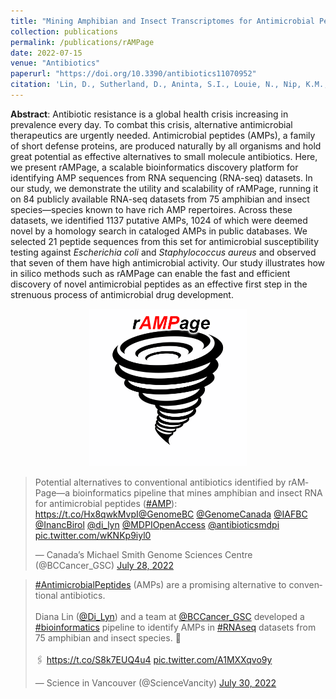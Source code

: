 ```yaml
---
title: "Mining Amphibian and Insect Transcriptomes for Antimicrobial Peptide Sequences with rAMPage"
collection: publications
permalink: /publications/rAMPage
date: 2022-07-15
venue: "Antibiotics"
paperurl: "https://doi.org/10.3390/antibiotics11070952"
citation: 'Lin, D., Sutherland, D., Aninta, S.I., Louie, N., Nip, K.M., Li, C., Yanai, A., Coombe, L., Warren, R.L., Helbing, C.C., Hoang, L.M.N., & Birol, I. (2022). &quot;Mining Amphibian and Insect Transcriptomes for Antimicrobial Peptide Sequences with rAMPage.&quot; <i>Antibiotics</i> 11(7):952.'
---
```


**Abstract**: Antibiotic resistance is a global health crisis increasing in prevalence every day. To combat this crisis, alternative antimicrobial therapeutics are urgently needed. Antimicrobial peptides (AMPs), a family of short defense proteins, are produced naturally by all organisms and hold great potential as effective alternatives to small molecule antibiotics. Here, we present rAMPage, a scalable bioinformatics discovery platform for identifying AMP sequences from RNA sequencing (RNA-seq) datasets. In our study, we demonstrate the utility and scalability of rAMPage, running it on 84 publicly available RNA-seq datasets from 75 amphibian and insect species—species known to have rich AMP repertoires. Across these datasets, we identified 1137 putative AMPs, 1024 of which were deemed novel by a homology search in cataloged AMPs in public databases. We selected 21 peptide sequences from this set for antimicrobial susceptibility testing against <i>Escherichia coli</i> and <i>Staphylococcus aureus</i> and observed that seven of them have high antimicrobial activity. Our study illustrates how in silico methods such as rAMPage can enable the fast and efficient discovery of novel antimicrobial peptides as an effective first step in the strenuous process of antimicrobial drug development.

<center><img src='/images/rAMPage.png' width='50%'></center>

<blockquote class="twitter-tweet"><p lang="en" dir="ltr">Potential alternatives to conventional antibiotics identified by rAMPage—a bioinformatics pipeline that mines amphibian and insect RNA for antimicrobial peptides (<a href="https://twitter.com/hashtag/AMP?src=hash&amp;ref_src=twsrc%5Etfw">#AMP</a>): <a href="https://t.co/Hx8qwkMvpI">https://t.co/Hx8qwkMvpI</a><a href="https://twitter.com/GenomeBC?ref_src=twsrc%5Etfw">@GenomeBC</a> <a href="https://twitter.com/GenomeCanada?ref_src=twsrc%5Etfw">@GenomeCanada</a> <a href="https://twitter.com/IAFBC?ref_src=twsrc%5Etfw">@IAFBC</a> <a href="https://twitter.com/InancBirol?ref_src=twsrc%5Etfw">@InancBirol</a> <a href="https://twitter.com/di_lyn?ref_src=twsrc%5Etfw">@di_lyn</a> <a href="https://twitter.com/MDPIOpenAccess?ref_src=twsrc%5Etfw">@MDPIOpenAccess</a> <a href="https://twitter.com/antibioticsmdpi?ref_src=twsrc%5Etfw">@antibioticsmdpi</a> <a href="https://t.co/wKNKp9iyl0">pic.twitter.com/wKNKp9iyl0</a></p>&mdash; Canada’s Michael Smith Genome Sciences Centre (@BCCancer_GSC) <a href="https://twitter.com/BCCancer_GSC/status/1552712128993189889?ref_src=twsrc%5Etfw">July 28, 2022</a></blockquote> <script async src="https://platform.twitter.com/widgets.js" charset="utf-8"></script>

<blockquote class="twitter-tweet"><p lang="en" dir="ltr"><a href="https://twitter.com/hashtag/AntimicrobialPeptides?src=hash&amp;ref_src=twsrc%5Etfw">#AntimicrobialPeptides</a> (AMPs) are a promising alternative to conventional antibiotics.<br><br>Diana Lin (<a href="https://twitter.com/di_lyn?ref_src=twsrc%5Etfw">@Di_Lyn</a>) and a team at <a href="https://twitter.com/BCCancer_GSC?ref_src=twsrc%5Etfw">@BCCancer_GSC</a> developed a <a href="https://twitter.com/hashtag/bioinformatics?src=hash&amp;ref_src=twsrc%5Etfw">#bioinformatics</a> pipeline to identify AMPs in <a href="https://twitter.com/hashtag/RNAseq?src=hash&amp;ref_src=twsrc%5Etfw">#RNAseq</a> datasets from 75 amphibian and insect species. 🐸 <br><br>🖇️ <a href="https://t.co/S8k7EUQ4u4">https://t.co/S8k7EUQ4u4</a> <a href="https://t.co/A1MXXqvo9y">pic.twitter.com/A1MXXqvo9y</a></p>&mdash; Science in Vancouver (@ScienceVancity) <a href="https://twitter.com/ScienceVancity/status/1553174538967564288?ref_src=twsrc%5Etfw">July 30, 2022</a></blockquote> <script async src="https://platform.twitter.com/widgets.js" charset="utf-8"></script>
